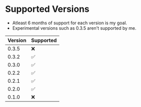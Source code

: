 # Supported Versions

 - Atleast 6 months of support for each version is my goal.
 - Experimental versions such as 0.3.5 aren't supported by me.

|  Version | Supported          |
|  ------- | ------------------ |
|  0.3.5   | :x:                |
|  0.3.2   | :white_check_mark: |
|  0.3.0   | :white_check_mark: |
|  0.2.2   | :white_check_mark: |
|  0.2.1   | :white_check_mark: |
|  0.2.0   | :white_check_mark: |
|  0.1.0   | :x:                |

